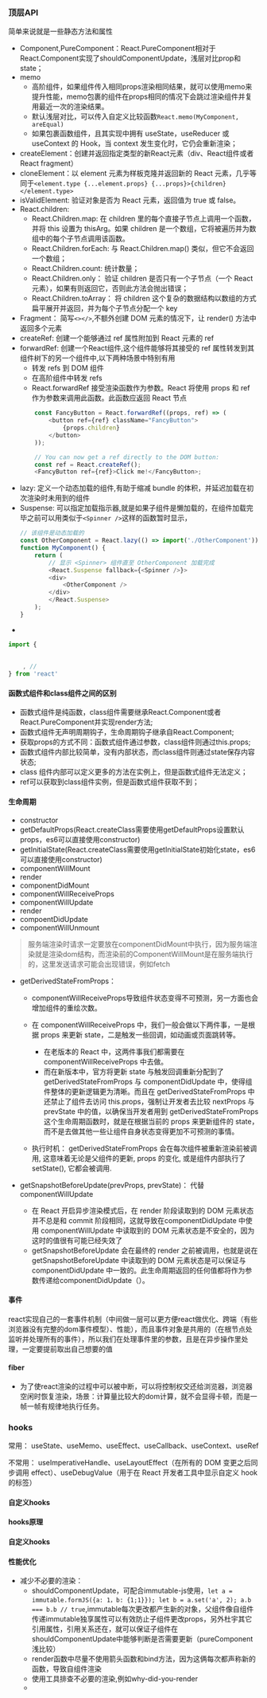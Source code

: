 ### 顶层API

简单来说就是一些静态方法和属性

- Component,PureComponent：React.PureComponent相对于React.Component实现了shouldComponentUpdate，浅层对比prop和state；
- memo
    - 高阶组件，如果组件传入相同props渲染相同结果，就可以使用memo来提升性能，memo包裹的组件在props相同的情况下会跳过渲染组件并复用最近一次的渲染结果。
    - 默认浅层对比，可以传入自定义比较函数`React.memo(MyComponent, areEqual)`
    - 如果包裹函数组件，且其实现中拥有 useState，useReducer 或 useContext 的 Hook，当 context 发生变化时，它仍会重新渲染；
- createElement：创建并返回指定类型的新React元素（div、React组件或者 React fragment）
- cloneElement：以 element 元素为样板克隆并返回新的 React 元素，几乎等同于`<element.type {...element.props} {...props}>{children}</element.type>`
- isValidElement: 验证对象是否为 React 元素，返回值为 true 或 false。
- React.children:
    - React.Children.map: 在 children 里的每个直接子节点上调用一个函数，并将 this 设置为 thisArg。如果 children 是一个数组，它将被遍历并为数组中的每个子节点调用该函数。
    - React.Children.forEach: 与 React.Children.map() 类似，但它不会返回一个数组；
    - React.Children.count: 统计数量；
    - React.Children.only： 验证 children 是否只有一个子节点（一个 React 元素），如果有则返回它，否则此方法会抛出错误；
    - React.Children.toArray： 将 children 这个复杂的数据结构以数组的方式扁平展开并返回，并为每个子节点分配一个 key
- Fragment： 简写`<></>`,不额外创建 DOM 元素的情况下，让 render() 方法中返回多个元素
- createRef: 创建一个能够通过 ref 属性附加到 React 元素的 ref
- forwardRef: 创建一个React组件,这个组件能够将其接受的 ref 属性转发到其组件树下的另一个组件中,以下两种场景中特别有用
    - 转发 refs 到 DOM 组件
    - 在高阶组件中转发 refs
    - React.forwardRef 接受渲染函数作为参数。React 将使用 props 和 ref 作为参数来调用此函数。此函数应返回 React 节点
    ```javascript
        const FancyButton = React.forwardRef((props, ref) => (
            <button ref={ref} className="FancyButton">
                {props.children}
            </button>
        ));

        // You can now get a ref directly to the DOM button:
        const ref = React.createRef();
        <FancyButton ref={ref}>Click me!</FancyButton>;
    ```
- lazy: 定义一个动态加载的组件,有助于缩减 bundle 的体积，并延迟加载在初次渲染时未用到的组件
- Suspense: 可以指定加载指示器,就是如果子组件是懒加载的，在组件加载完毕之前可以用类似于`<Spinner />`这样的函数暂时显示，
    ```javascript
    // 该组件是动态加载的
    const OtherComponent = React.lazy(() => import('./OtherComponent'));
    function MyComponent() {
        return (
            // 显示 <Spinner> 组件直至 OtherComponent 加载完成
            <React.Suspense fallback={<Spinner />}>
            <div>
                <OtherComponent />
            </div>
            </React.Suspense>
        );
    }
    ```
- 

```javascript
import {
    
    
    , // 
} from 'react'
```

#### 函数式组件和class组件之间的区别

- 函数式组件是纯函数，class组件需要继承React.Component或者React.PureComponent并实现render方法;
- 函数式组件无声明周期钩子，生命周期钩子继承自React.Component;
- 获取props的方式不同：函数式组件通过参数，class组件则通过this.props;
- 函数式组件内部比较简单，没有内部状态，而class组件则通过state保存内容状态;
- class 组件内部可以定义更多的方法在实例上，但是函数式组件无法定义；
- ref可以获取到class组件实例，但是函数式组件获取不到；

#### 生命周期

- constructor
- getDefaultProps(React.createClass需要使用getDefaultProps设置默认props，es6可以直接使用constructor)
- getInitialState(React.createClass需要使用getInitialState初始化state，es6可以直接使用constructor)
- componentWillMount
- render
- componentDidMount
- componentWillReceiveProps
- componentWillUpdate
- render
- compoentDidUpdate
- componentWillUnmount

> 服务端渲染时请求一定要放在componentDidMount中执行，因为服务端渲染就是渲染dom结构，而渲染前的ComponentWillMount是在服务端执行的，这里发送请求可能会出现错误，例如fetch

- getDerivedStateFromProps：
    - componentWillReceiveProps导致组件状态变得不可预测，另一方面也会增加组件的重绘次数。
    - 在 componentWillReceiveProps 中，我们一般会做以下两件事，一是根据 props 来更新 state，二是触发一些回调，如动画或页面跳转等。

        - 在老版本的 React 中，这两件事我们都需要在 componentWillReceiveProps 中去做。
        - 而在新版本中，官方将更新 state 与触发回调重新分配到了 getDerivedStateFromProps 与 componentDidUpdate 中，使得组件整体的更新逻辑更为清晰。而且在 getDerivedStateFromProps 中还禁止了组件去访问 this.props，强制让开发者去比较 nextProps 与 prevState 中的值，以确保当开发者用到 getDerivedStateFromProps 这个生命周期函数时，就是在根据当前的 props 来更新组件的 state，而不是去做其他一些让组件自身状态变得更加不可预测的事情。
    - 执行时机： getDerivedStateFromProps 会在每次组件被重新渲染前被调用, 这意味着无论是父组件的更新, props 的变化, 或是组件内部执行了 setState(), 它都会被调用.

- getSnapshotBeforeUpdate(prevProps, prevState)： 代替componentWillUpdate
    - 在 React 开启异步渲染模式后，在 render 阶段读取到的 DOM 元素状态并不总是和 commit 阶段相同，这就导致在componentDidUpdate 中使用 componentWillUpdate 中读取到的 DOM 元素状态是不安全的，因为这时的值很有可能已经失效了
    - getSnapshotBeforeUpdate 会在最终的 render 之前被调用，也就是说在 getSnapshotBeforeUpdate 中读取到的 DOM 元素状态是可以保证与 componentDidUpdate 中一致的。此生命周期返回的任何值都将作为参数传递给componentDidUpdate（）。

#### 事件

react实现自己的一套事件机制（中间做一层可以更方便react做优化、跨端（有些浏览器没有完整的dom事件模型）、性能），而且事件对象是共用的（在根节点处监听并处理所有的事件），所以我们在处理事件里的参数，且是在异步操作里处理，一定要提前取出自己想要的值
#### fiber

- 为了使react渲染的过程中可以被中断，可以将控制权交还给浏览器，浏览器空闲时恢复渲染，场景：计算量比较大的dom计算，就不会显得卡顿，而是一帧一帧有规律地执行任务。

### hooks

常用： useState、useMemo、useEffect、useCallback、useContext、useRef

不常用： useImperativeHandle、useLayoutEffect（在所有的 DOM 变更之后同步调用 effect）、useDebugValue（用于在 React 开发者工具中显示自定义 hook 的标签）

#### 自定义hooks

#### hooks原理
#### 自定义hooks

#### 性能优化

- 减少不必要的渲染：
    - shouldComponentUpdate，可配合immutable-js使用，`let a = immutable.formJS({a: 1，b: {1;1}}); let b = a.set('a', 2); a.b === b.b // true`,immutable每次更改都产生新的对象，父组件像自组件传递immutable独享属性可以有效防止子组件更改props，另外杜宇其它引用属性，引用关系还在，就可以保证子组件在shouldComponentUpdate中能够判断是否需要更新（pureComponent浅比较）
    - render函数中尽量不使用箭头函数和bind方法，因为这俩每次都声称新的函数，导致自组件渲染
    - 使用工具排查不必要的渲染,例如why-did-you-render
    - 